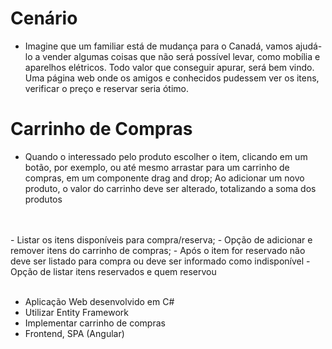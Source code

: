 # Cenário
- Imagine que um familiar está de mudança para o Canadá, vamos ajudá-lo a vender
algumas coisas que não será possível levar, como mobília e aparelhos elétricos. Todo valor
que conseguir apurar, será bem vindo. Uma página web onde os amigos e conhecidos pudessem ver os itens, verificar o preço e
reservar seria ótimo.

# Carrinho de Compras
- Quando o interessado pelo produto escolher o item, clicando em um botão, por exemplo, ou
até mesmo arrastar para um carrinho de compras, em um componente drag and drop;
Ao adicionar um novo produto, o valor do carrinho deve ser alterado, totalizando a soma dos
produtos
<br>
<br>
- Listar os itens disponíveis para compra/reserva;
- Opção de adicionar e remover itens do carrinho de compras;
- Após o item for reservado não deve ser listado para compra ou deve ser informado
como indisponível
- Opção de listar itens reservados e quem reservou

<br>
<br>

- Aplicação Web desenvolvido em C#
- Utilizar Entity Framework
- Implementar carrinho de compras
- Frontend, SPA (Angular)
  
